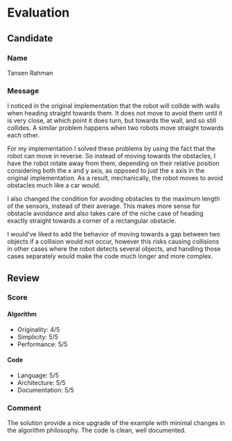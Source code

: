 # Evaluation

## Candidate

### Name

Tansen Rahman

### Message

I noticed in the original implementation that the robot will collide with walls when heading straight towards them. It does not move to avoid them until it is very close, at which point it does turn, but towards the wall, and so still collides. A similar problem happens when two robots move straight towards each other.

For my implementation I solved these problems by using the fact that the robot can move in reverse. So instead of moving towards the obstacles, I have the robot rotate away from them, depending on their relative position considering both the x and y axis, as opposed to just the x axis in the original implementation. As a result, mechanically, the robot moves to avoid obstacles much like a car would.

I also changed the condition for avoiding obstacles to the maximum length of the sensors, instead of their average. This makes more sense for obstacle avoidance and also takes care of the niche case of heading exactly straight towards a corner of a rectangular obstacle.

I would've liked to add the behavior of moving towards a gap between two objects if a collision would not occur, however this risks causing collisions in other cases where the robot detects several objects, and handling those cases separately would make the code much longer and more complex.

## Review

### Score

#### Algorithm

- Originality: 4/5
- Simplicity: 5/5
- Performance: 5/5

#### Code

- Language: 5/5
- Architecture: 5/5
- Documentation: 5/5

### Comment

The solution provide a nice upgrade of the example with minimal changes in the algorithm philosophy. The code is clean, well documented.
